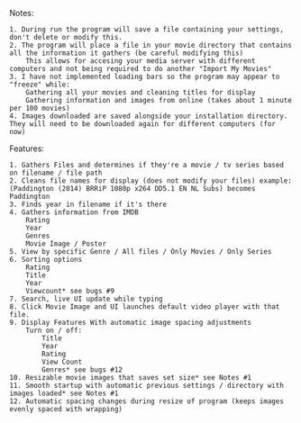 Notes:

	1. During run the program will save a file containing your settings, don't delete or modify this.
	2. The program will place a file in your movie directory that contains all the information it gathers (be careful modifying this)
		This allows for accesing your media server with different computers and not being required to do another "Import My Movies"
	3. I have not implemented loading bars so the program may appear to "freeze" while:
		Gathering all your movies and cleaning titles for display
		Gathering information and images from online (takes about 1 minute per 100 movies)
	4. Images downloaded are saved alongside your installation directory. They will need to be downloaded again for different computers (for now)

Features:

	1. Gathers Files and determines if they're a movie / tv series based on filename / file path
	2. Cleans file names for display (does not modify your files) example: (Paddington (2014) BRRiP 1080p x264 DD5.1 EN NL Subs) becomes Paddington
	3. Finds year in filename if it's there
	4. Gathers information from IMDB
		Rating
		Year
		Genres
		Movie Image / Poster
	5. View by specific Genre / All files / Only Movies / Only Series
	6. Sorting options
		Rating
		Title
		Year
		Viewcount* see bugs #9
	7. Search, live UI update while typing
	8. Click Movie Image and UI launches default video player with that file.
	9. Display Features With automatic image spacing adjustments
		Turn on / off:
			Title
			Year
			Rating
			View Count
			Genres* see bugs #12
	10. Resizable movie images that saves set size* see Notes #1
	11. Smooth startup with automatic previous settings / directory with images loaded* see Notes #1
	12. Automatic spacing changes during resize of program (keeps images evenly spaced with wrapping)
